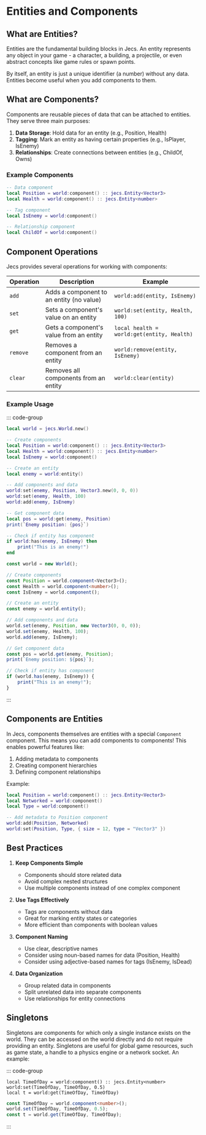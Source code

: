 # Entities and Components

## What are Entities?

Entities are the fundamental building blocks in Jecs. An entity represents any object in your game - a character, a building, a projectile, or even abstract concepts like game rules or spawn points.

By itself, an entity is just a unique identifier (a number) without any data. Entities become useful when you add components to them.

## What are Components?

Components are reusable pieces of data that can be attached to entities. They serve three main purposes:

1. **Data Storage**: Hold data for an entity (e.g., Position, Health)
2. **Tagging**: Mark an entity as having certain properties (e.g., IsPlayer, IsEnemy)
3. **Relationships**: Create connections between entities (e.g., ChildOf, Owns)

### Example Components
```lua
-- Data component
local Position = world:component() :: jecs.Entity<Vector3>
local Health = world:component() :: jecs.Entity<number>

-- Tag component
local IsEnemy = world:component()

-- Relationship component
local ChildOf = world:component()
```

## Component Operations

Jecs provides several operations for working with components:

| Operation | Description                                                | Example |
|-----------|------------------------------------------------------------|-|
| `add`     | Adds a component to an entity (no value)                   | `world:add(entity, IsEnemy)` |
| `set`     | Sets a component's value on an entity                      | `world:set(entity, Health, 100)` |
| `get`     | Gets a component's value from an entity                    | `local health = world:get(entity, Health)` |
| `remove`  | Removes a component from an entity                         | `world:remove(entity, IsEnemy)` |
| `clear`   | Removes all components from an entity                      | `world:clear(entity)` |

### Example Usage
::: code-group
```lua [luau]
local world = jecs.World.new()

-- Create components
local Position = world:component() :: jecs.Entity<Vector3>
local Health = world:component() :: jecs.Entity<number>
local IsEnemy = world:component()

-- Create an entity
local enemy = world:entity()

-- Add components and data
world:set(enemy, Position, Vector3.new(0, 0, 0))
world:set(enemy, Health, 100)
world:add(enemy, IsEnemy)

-- Get component data
local pos = world:get(enemy, Position)
print(`Enemy position: {pos}`)

-- Check if entity has component
if world:has(enemy, IsEnemy) then
    print("This is an enemy!")
end
```
```typescript [typescript]
const world = new World();

// Create components
const Position = world.component<Vector3>();
const Health = world.component<number>();
const IsEnemy = world.component();

// Create an entity
const enemy = world.entity();

// Add components and data
world.set(enemy, Position, new Vector3(0, 0, 0));
world.set(enemy, Health, 100);
world.add(enemy, IsEnemy);

// Get component data
const pos = world.get(enemy, Position);
print(`Enemy position: ${pos}`);

// Check if entity has component
if (world.has(enemy, IsEnemy)) {
    print("This is an enemy!");
}
```
:::

## Components are Entities

In Jecs, components themselves are entities with a special `Component` component. This means you can add components to components! This enables powerful features like:

1. Adding metadata to components
2. Creating component hierarchies
3. Defining component relationships

Example:
```lua
local Position = world:component() :: jecs.Entity<Vector3>
local Networked = world:component()
local Type = world:component()

-- Add metadata to Position component
world:add(Position, Networked)
world:set(Position, Type, { size = 12, type = "Vector3" })
```

## Best Practices

1. **Keep Components Simple**
   - Components should store related data
   - Avoid complex nested structures
   - Use multiple components instead of one complex component

2. **Use Tags Effectively**
   - Tags are components without data
   - Great for marking entity states or categories
   - More efficient than components with boolean values

3. **Component Naming**
   - Use clear, descriptive names
   - Consider using noun-based names for data (Position, Health)
   - Consider using adjective-based names for tags (IsEnemy, IsDead)

4. **Data Organization**
   - Group related data in components
   - Split unrelated data into separate components
   - Use relationships for entity connections

## Singletons

Singletons are components for which only a single instance
exists on the world. They can be accessed on the
world directly and do not require providing an entity.
Singletons are useful for global game resources, such as
game state, a handle to a physics engine or a network socket. An example:

::: code-group

```luau [luau]
local TimeOfDay = world:component() :: jecs.Entity<number>
world:set(TimeOfDay, TimeOfDay, 0.5)
local t = world:get(TimeOfDay, TimeOfDay)
```

```typescript [typescript]
const TimeOfDay = world.component<number>();
world.set(TimeOfDay, TimeOfDay, 0.5);
const t = world.get(TimeOfDay, TimeOfDay);
```

:::
